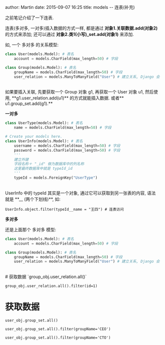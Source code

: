 author: Martin
date: 2015-09-07 16:25
title: models -- 连表(补充)

之前笔记介绍了一下连表.

连表(多对多, 一对多)插入数据的方式一样, 都是通过 **对象1.关联数据.add(对象2)** 的方式来添加; 还可以通过 **对象2.类1(小写)_set.add(对象1)** 来添加.

如, 一个 多对多 的关系模型:

```python
class User(models.Model): # 表名
    account = models.CharField(max_length=50) # 字段

class Group(models.Model): # 表名
    groupName = models.CharField(max_length=50) # 字段
    user_relation = models.ManyToManyField("User") # 建立关系, Django 会自动建立中间表
```
<br>
如果要插入关联, 先要获取一个 Group 对象 g1, 再获取一个 User 对象 u1, 然后使用, **g1.user_relation.add(u1)** 的方式就能插入数据. 或者** u1.group_set.add(g1).**

**一对多**

```python
class UserType(models.Model): # 表名
    name = models.CharField(max_length=50) # 字段

# Create your models here.
class UserInfo(models.Model): # 表名
    username = models.CharField(max_length=50) # 字段
    password = models.CharField(max_length=50) # 字段
    '''
    建立外键
    字段名称＋ "_id" 做为数据库中的列名称
    这里最终数据库中就是 typeId_id
    '''
    typeId = models.ForeignKey("UserType")
```
<br>
UserInfo 中的 typeId 其实是一个对象, 通过它可以获取到另一张表的内容, 语法就是 **__ (两个下划线)**, 如:

`UserInfo.object.filter(typeId__name = "王四") # 连表访问`

**多对多**

还是上面那个 多对多 模型:


```python
class User(models.Model): # 表名
    account = models.CharField(max_length=50) # 字段

class Group(models.Model): # 表名
    groupName = models.CharField(max_length=50) # 字段
    user_relation = models.ManyToManyField("User") # 建立关系, Django 会自动建立中间表
```
<br>
# 获取数据
`group_obj.user_relation.all()`

`group_obj.user_relation.all().filter(id=1)`

# 获取数据
`user_obj.group_set.all()`

`user_obj.group_set.all().filter(groupName='CEO')`

`user_obj.group_set.all().filter(groupName='CTO')`
